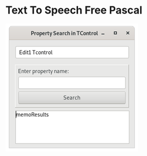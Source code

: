 # Text To Speech Free Pascal
![Alt text](https://github.com/Aruna-Hewapathirane/propertysearch/blob/main/Screenshot%20from%202025-01-31%2019-41-25.png)

